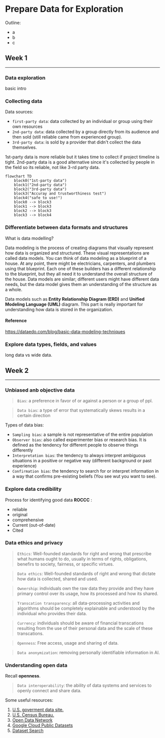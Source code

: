 # Prepare Data for Exploration

Outline:
- a
- b
- c


## Week 1
---

### Data exploration
basic intro


### Collecting data

Data sources:
- `first-party data`: data collected by an individual or group using their own resources
- `2nd-party data`: data collected by a group directly from its audience and then sold (still reliable came from experienced group).  
- `3rd-party data`: is sold by a provider that didn't collect the data themselves.



1st-party data is more reliable but it takes time to collect if project timeline is tight. 2nd-party data is a good alternative since it's collected by people in the field so its reliable, not like 3-rd party data. 

```mermaid
flowchart TD
    block0("1st-party data")
    block1("2nd-party data")
    block2("3rd-party data")
    block3("Accuray and trustworthiness test")
    block4("safe to use!")
    block0 --> block3
    block1 --> block3
    block2 --> block3
    block3 --> block4
```


### Differentiate between data formats and structures

What is data modelling?

Data modeling is the process of creating diagrams that visually represent how data is organized and structured.  These visual representations are called data models. You can think of data modeling as a blueprint of a house. At any point, there might be electricians, carpenters, and plumbers using that blueprint. Each one of these builders has a different relationship to the blueprint, but they all need it to understand the overall structure of the house. Data models are similar; different users might have different data needs, but the data model gives them an understanding of the structure as a whole. 

Data models such as **Entity Relationship Diagram (ERD)** and **Unified Modeling Language (UML)** diagram. This part is really important for understanding how data is stored in the organization.

#### Reference
https://dataedo.com/blog/basic-data-modeling-techniques

### Explore data types, fields, and values

long data vs wide data.


## Week 2
---
### Unbiased anb objective data

> `Bias`: a preference in favor of or against a person or a group of ppl.

> `Data bias`: a type of error that systematically skews results in a certain direction

Types of data bias:
- `Sampling bias`: a sample is not representative of the entire population
- `Observer bias`: also called experimenter bias or research bias. It is defined as the tendency for different people to observe things differently
- `Interpretation bias`: the tendency to always interpret ambiguous situations in a positive or negative way (different background or past experience)
- `Confirmation bias`: the tendency to search for or interpret information in a way that confirms pre-existing beliefs (You see wut you want to see).


### Explore data credibility 

Process for identifying good data **ROCCC** :
- reliable
- original
- comprehensive
- Current (out-of-date)
- Cited



 ### Data ethics and privacy

 > `Ethics`: Well-founded standards for right and wrong that prescribe what humans ought to do, usually in terms of rights, obligations, benefirs to society, fairness, or specific virtues.

 > `Data ethics`: Well-founded standards of right and wrong that dictate how data is collected, shared and used.

 > `Ownership`: individuals own the raw data they provide and they have primary control over its usage, how its processed and how its shared.

 > `Transcation transparency`: all data-processing activities and algorithms should be completely explainable and understood by the individual who provides their data.

 > `Currency`: individuals should be aware of financial transcations resulting from the use of their personal data and the scale of these transcations.

 > `Openness`: Free access, usage and sharing of data.

 > `Data anonymization`: removing personally identifiable information in AI.


### Understanding open data

Recall **openness**.


> `Data interoperability`: the ability of data systems and services to openly connect and share data.

Some useful resources:
1. [U.S. goverment data site.](https://data.gov)
2. [U.S. Census Bureau.](https://www.census.gov/data.html)
3. [Open Data Network](https://www.opendatanetwork.com)
4. [Google Cloud Public Datasets](https://cloud.google.com/datasets)
5. [Dataset Search](https://datasetsearch.research.google.com)